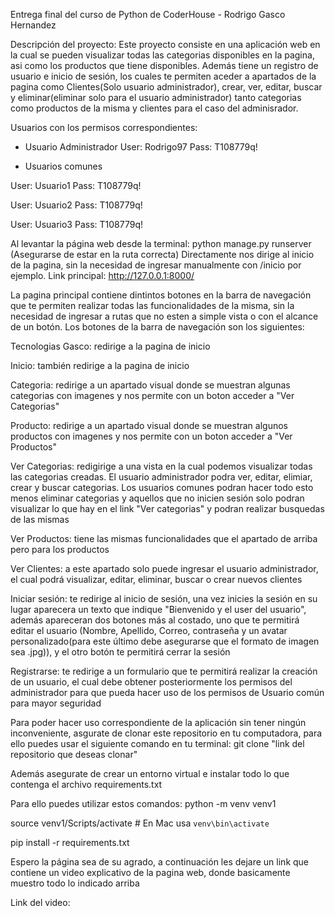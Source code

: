 Entrega final del curso de Python de CoderHouse - Rodrigo Gasco Hernandez

Descripción del proyecto:
Este proyecto consiste en una aplicación web en la cual se pueden visualizar todas las categorias disponibles en la pagina, asi como los productos que tiene disponibles. Además tiene un registro de usuario e inicio de sesión, los cuales te permiten aceder a apartados de la pagina como Clientes(Solo usuario administrador), crear, ver, editar, buscar y eliminar(eliminar solo para el usuario administrador) tanto categorias como productos de la misma y clientes para el caso del adminisrador.

Usuarios con los permisos correspondientes:
- Usuario Administrador
  User: Rodrigo97
  Pass: T108779q!

- Usuarios comunes

 User: Usuario1
 Pass: T108779q!

 User: Usuario2
 Pass: T108779q!

 User: Usuario3
 Pass: T108779q!

Al levantar la página web desde la terminal: python manage.py runserver (Asegurarse de estar en la ruta correcta)
Directamente nos dirige al inicio de la pagina, sin la necesidad de ingresar manualmente con /inicio por ejemplo.
Link principal: http://127.0.0.1:8000/

La pagina principal contiene dintintos botones en la barra de navegación que te permiten realizar todas las funcionalidades de la misma, sin la necesidad de ingresar a rutas que no esten a simple vista o con el alcance de un botón.
Los botones de la barra de navegación son los siguientes:
  
  Tecnologias Gasco: redirige a la pagina de inicio
  
  Inicio: también redirige a la pagina de inicio
  
  Categoria: redirige a un apartado visual donde se muestran algunas categorias con imagenes y nos permite con un boton acceder a "Ver Categorias"
  
  Producto: redirige a un apartado visual donde se muestran algunos productos con imagenes y nos permite con un boton acceder a "Ver Productos"
  
  Ver Categorias: redigirige a una vista en la cual podemos visualizar todas las categorias creadas. El usuario administrador podra ver, editar, elimiar, crear y buscar categorias. Los usuarios comunes podran hacer todo esto menos eliminar categorias y aquellos que no inicien sesión solo podran visualizar lo que hay en el link "Ver categorias" y podran realizar busquedas de las mismas
  
  Ver Productos: tiene las mismas funcionalidades que el apartado de arriba pero para los productos
  
  Ver Clientes: a este apartado solo puede ingresar el usuario administrador, el cual podrá visualizar, editar, eliminar, buscar o crear nuevos clientes
  
  Iniciar sesión: te redirige al inicio de sesión, una vez inicies la sesión en su lugar aparecera un texto que indique "Bienvenido y el user del usuario", además apareceran dos botones más al costado, uno que te permitirá editar el usuario (Nombre, Apellido, Correo, contraseña y un avatar personalizado(para este último debe asegurarse que el formato de imagen sea .jpg)), y el otro botón te permitirá cerrar la sesión
  
  Registrarse: te redirige a un formulario que te permitirá realizar la creación de un usuario, el cual debe obtener posteriormente los permisos del administrador para que pueda hacer uso de los permisos de Usuario común para mayor seguridad

Para poder hacer uso correspondiente de la aplicación sin tener ningún inconveniente, asgurate de clonar este repositorio en tu computadora, para ello puedes usar el siguiente comando en tu terminal:
git clone "link del repositorio que deseas clonar"

Además asegurate de crear un entorno virtual e instalar todo lo que contenga el archivo requirements.txt

Para ello puedes utilizar estos comandos:
 python -m venv venv1
 
 source venv1/Scripts/activate  # En Mac usa `venv\bin\activate`
 
 pip install -r requirements.txt


Espero la página sea de su agrado, a continuación les dejare un link que contiene un video explicativo de la pagina web, donde basicamente muestro todo lo indicado arriba

Link del video: 
